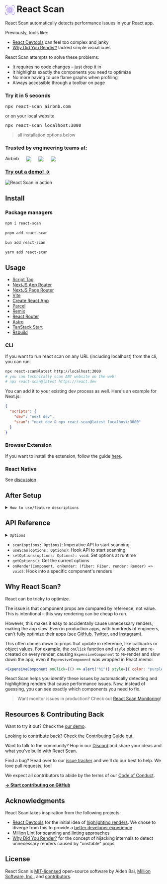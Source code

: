 # <img src="https://github.com/aidenybai/react-scan/blob/main/.github/assets/logo.svg" width="30" height="30" align="center" /> React Scan

React Scan automatically detects performance issues in your React app.

Previously, tools like:

- [React Devtools](https://legacy.reactjs.org/blog/2018/09/10/introducing-the-react-profiler.html) can feel too complex and janky
- [Why Did You Render?](https://github.com/welldone-software/why-did-you-render) lacked simple visual cues

React Scan attempts to solve these problems:

- It requires no code changes – just drop it in
- It highlights exactly the components you need to optimize
- No more having to use flame graphs when profiling
- Always accessible through a toolbar on page

### Try it in 5 seconds
<pre>
npx react-scan airbnb.com
</pre>

or on your local website
<pre>
npx react-scan localhost:3000
</pre>

> all installation options below

### Trusted by engineering teams at:

Airbnb&nbsp;&nbsp;&nbsp;&nbsp;&nbsp;&nbsp;<a href="https://polaris.shopify.com/"><img src="https://raw.githubusercontent.com/aidenybai/react-scan/refs/heads/main/.github/assets/shopify-logo.png" height="30" align="center" /></a>&nbsp;&nbsp;&nbsp;&nbsp;&nbsp;&nbsp;<a href="https://www.faire.com/"><img src="https://raw.githubusercontent.com/aidenybai/react-scan/refs/heads/main/.github/assets/faire-logo.svg" height="20" align="center" /></a>&nbsp;&nbsp;&nbsp;&nbsp;&nbsp;&nbsp;<a href="https://perplexity.com/"><img src="https://raw.githubusercontent.com/aidenybai/react-scan/refs/heads/main/.github/assets/perplexity-logo.png" height="30" align="center" /></a>



### [**Try out a demo! →**](https://react-scan.million.dev)
<img
  src="https://github.com/user-attachments/assets/c21b3afd-c7e8-458a-a760-9a027be7dc02"
  alt="React Scan in action"
  width="600"
/>

## Install

### Package managers

```bash
npm i react-scan
```

```bash
pnpm add react-scan
```

```bash
bun add react-scan
```

```bash
yarn add react-scan
```

## Usage

- [Script Tag](https://github.com/aidenybai/react-scan/blob/main/docs/installation/cdn.md)
- [NextJS App Router](https://github.com/aidenybai/react-scan/blob/main/docs/installation/next-js-app-router.md)
- [NextJS Page Router](https://github.com/aidenybai/react-scan/blob/main/docs/installation/next-js-page-router.md)
- [Vite](https://github.com/aidenybai/react-scan/blob/main/docs/installation/vite.md)
- [Create React App](https://github.com/aidenybai/react-scan/blob/main/docs/installation/create-react-app.md)
- [Parcel](https://github.com/aidenybai/react-scan/blob/main/docs/installation/parcel.md)
- [Remix](https://github.com/aidenybai/react-scan/blob/main/docs/installation/remix.md)
- [React Router](https://github.com/aidenybai/react-scan/blob/main/docs/installation/react-router.md)
- [Astro](https://github.com/aidenybai/react-scan/blob/main/docs/installation/astro.md)
- [TanStack Start](https://github.com/aidenybai/react-scan/blob/main/docs/installation/tanstack-start.md)
- [Rsbuild](https://github.com/aidenybai/react-scan/blob/main/docs/installation/rsbuild.md)

### CLI

If you want to run react scan on any URL (including localhost) from the cli, you can run:

```bash
npx react-scan@latest http://localhost:3000
# you can technically scan ANY website on the web:
# npx react-scan@latest https://react.dev
```

You can add it to your existing dev process as well. Here's an example for Next.js:

```json
{
  "scripts": {
    "dev": "next dev",
    "scan": "next dev & npx react-scan@latest localhost:3000"
  }
}
```

### Browser Extension

If you want to install the extension, follow the guide [here](https://github.com/aidenybai/react-scan/blob/main/BROWSER_EXTENSION_GUIDE.md).

### React Native

See [discussion](https://github.com/aidenybai/react-scan/pull/23)


## After Setup

<details>
<summary><code>How to use/feature descriptions</code></summary>
  
### Toolbar
All react scan features are exposed through the toolbar that you will see in the bottom right corner of your page:

<img width="220" alt="image" src="https://github.com/user-attachments/assets/20b83531-7e06-48c2-92d4-07f398dcace4" />

> You can drag this toolbar to any corner of the page

### Render Outlines
By default, react scan will show outlines over components when they render.
> interact with your page to try it out!

If you want to turn the outlines off, you can use the toggle in the toolbar to turn them off. This will persist across page loads and will only re-enable when you toggle it back on:

<img width="211" alt="Pasted image 20250629130910" src="https://github.com/user-attachments/assets/d88852a1-0270-4d53-ad71-55a9f4b6c9ea" />


###  Why did my component render
If you want to find out why a component re-rendered, you can click the icon at the very left of the toolbar, and then click on the component you want to inspect
<img width="1079" alt="Pasted image 20250629131113" src="https://github.com/user-attachments/assets/56d926f7-07f4-40cb-a025-14f48b81de81" />
Anytime the component renders, React Scan will tell you what props, state, or context changed during the last render. If those values didn't change, and your component was wrapped in `React.memo`, it would not of rendered.

To the right of the of the "Why did this component render" view, you will see the component tree of your app. When a component re-renders, the count will be updated in the tree. You can click on any item in the tree to see why it rendered.


### Profiling slowdowns in your app

Re-render outlines are good for getting a high level overview of what's slowing down your app, and the "Why did this render" inspector is great when you know which component you want to debug. But, what if you don't know which components are causing your app to slowdown?

React Scan's profiler, accessible through the notification bell in the toolbar:

<img width="524" alt="image" src="https://github.com/user-attachments/assets/435c1c42-e1a1-4478-9e40-d0ef52f00bce" />


is an always on profiler that alerts you when there is an FPS drop or slow interaction (click, type). Every slowdown and interaction has an easy to understand profile associated with it.


https://github.com/user-attachments/assets/c7d72e57-d805-4f21-944b-2347b72b0304



The profile has 3 parts:
#### Ranked

This ranks how long it took to render your components. Every component instance that came from the same component will have its render time added together- if you render 1000 `ListItem`'s , and they each take 1s to render, we will say `ListItem` took 1000s to render )

<img width="438" alt="image" src="https://github.com/user-attachments/assets/9e8f4496-e975-4d4f-9519-4b5c653c4f94" />
  
If you click on any bar, it will tell you what caused those components to re-render:

<img width="424" alt="Pasted image 20250629132303" src="https://github.com/user-attachments/assets/79915809-64ae-4c32-abc8-89d83e775618" />

This table is telling you that there were 4 instances of this component rendered, and all 4 of them had their `close`, `style`, and `hide` props change. If those didn't change, and the component was `React.memo`'d, they would not have rendered

If you click the arrow on the side of each bar, it will show you the ancestors of the components that rendered that component, along with how long it took to render that ancestor. This is great for giving context to understand what component you're looking at:

<img width="425" alt="image" src="https://github.com/user-attachments/assets/7ad8f7f6-1514-4852-988a-63efb79c5cbf" />

If you hover your mouse over a bar, all instances of that component will be outlined in purple over the page:

<img width="1197" alt="image" src="https://github.com/user-attachments/assets/b1c6e9f4-97a7-4405-90f4-537938c7a2cc" />


#### Overview
The overview gives you a high level summary of what time was spent on during the slowdown or interaction.

This breaks down if the time spent was on renders, react hooks (or other javascript not from react), or the browser spending time to update the dom and draw the next frame

This is great to find out if React was really the problem, or if you should be optimizing other things, like CSS:
<img width="431" alt="Pasted image 20250629132429" src="https://github.com/user-attachments/assets/9552a802-eea4-4aa6-b46c-79318d4916ea" />

#### Prompts
The prompts section gives you 3 different kind of prompts that you can pass to an LLM based on what your goal is. These prompts automatically includes data about the profile:

<img width="438" alt="Pasted image 20250629132608" src="https://github.com/user-attachments/assets/20be5326-5355-4a6e-b049-746ed93a05ce" />



#### Misc
If you want to hear a sound every time a slowdown is collected, you can turn on audio alerts in this section  
<img src="https://github.com/user-attachments/assets/7c6fa96d-56be-427a-bb09-078df4223378" width="400" />

### Hiding the toolbar

The React Scan toolbar can be distracting when you're not using it. To hide the toolbar, you can drag/throw it into the side of the page.  

<video src="https://github.com/user-attachments/assets/358bbc63-d2e0-4e31-af85-2cece1f331b8" width="300" controls></video>



The toolbar will stay collapsed into the side of the page until you drag it back out. This will persist across page load


</details>

## API Reference

<details>
<summary><code>Options</code></summary>

<br />

```tsx
export interface Options {
  /**
   * Enable/disable scanning
   *
   * Please use the recommended way:
   * enabled: process.env.NODE_ENV === 'development',
   *
   * @default true
   */
  enabled?: boolean;

  /**
   * Force React Scan to run in production (not recommended)
   *
   * @default false
   */
  dangerouslyForceRunInProduction?: boolean;
  /**
   * Log renders to the console
   *
   * WARNING: This can add significant overhead when the app re-renders frequently
   *
   * @default false
   */
  log?: boolean;

  /**
   * Show toolbar bar
   *
   * If you set this to true, and set {@link enabled} to false, the toolbar will still show, but scanning will be disabled.
   *
   * @default true
   */
  showToolbar?: boolean;

  /**
   * Animation speed
   *
   * @default "fast"
   */
  animationSpeed?: "slow" | "fast" | "off";

  /**
   * Track unnecessary renders, and mark their outlines gray when detected
   *
   * An unnecessary render is defined as the component re-rendering with no change to the component's
   * corresponding dom subtree
   *
   *  @default false
   *  @warning tracking unnecessary renders can add meaningful overhead to react-scan
   */
  trackUnnecessaryRenders?: boolean;

  onCommitStart?: () => void;
  onRender?: (fiber: Fiber, renders: Array<Render>) => void;
  onCommitFinish?: () => void;
  onPaintStart?: (outlines: Array<Outline>) => void;
  onPaintFinish?: (outlines: Array<Outline>) => void;
}
```

</details>

- `scan(options: Options)`: Imperative API to start scanning
- `useScan(options: Options)`: Hook API to start scanning
- `setOptions(options: Options): void`: Set options at runtime
- `getOptions()`: Get the current options
- `onRender(Component, onRender: (fiber: Fiber, render: Render) => void)`: Hook into a specific component's renders

## Why React Scan?

React can be tricky to optimize.

The issue is that component props are compared by reference, not value. This is intentional – this way rendering can be cheap to run.

However, this makes it easy to accidentally cause unnecessary renders, making the app slow. Even in production apps, with hundreds of engineers, can't fully optimize their apps (see [GitHub](https://github.com/aidenybai/react-scan/blob/main/.github/assets/github.mp4), [Twitter](https://github.com/aidenybai/react-scan/blob/main/.github/assets/twitter.mp4), and [Instagram](https://github.com/aidenybai/react-scan/blob/main/.github/assets/instagram.mp4)).

This often comes down to props that update in reference, like callbacks or object values. For example, the `onClick` function and `style` object are re-created on every render, causing `ExpensiveComponent` to re-render and slow down the app, even if `ExpensiveComponent` was wrapped in React.memo:

```jsx
<ExpensiveComponent onClick={() => alert("hi")} style={{ color: "purple" }} />
```

React Scan helps you identify these issues by automatically detecting and highlighting renders that cause performance issues. Now, instead of guessing, you can see exactly which components you need to fix.

> Want monitor issues in production? Check out [React Scan Monitoring](https://react-scan.com/monitoring)!


## Resources & Contributing Back

Want to try it out? Check the [our demo](https://react-scan.million.dev).

Looking to contribute back? Check the [Contributing Guide](https://github.com/aidenybai/react-scan/blob/main/CONTRIBUTING.md) out.

Want to talk to the community? Hop in our [Discord](https://discord.gg/X9yFbcV2rF) and share your ideas and what you've build with React Scan.

Find a bug? Head over to our [issue tracker](https://github.com/aidenybai/react-scan/issues) and we'll do our best to help. We love pull requests, too!

We expect all contributors to abide by the terms of our [Code of Conduct](https://github.com/aidenybai/react-scan/blob/main/.github/CODE_OF_CONDUCT.md).

[**→ Start contributing on GitHub**](https://github.com/aidenybai/react-scan/blob/main/CONTRIBUTING.md)

## Acknowledgments

React Scan takes inspiration from the following projects:

- [React Devtools](https://react.dev/learn/react-developer-tools) for the initial idea of [highlighting renders](https://medium.com/dev-proto/highlight-react-components-updates-1b2832f2ce48). We chose to diverge from this to provide a [better developer experience](https://x.com/aidenybai/status/1857122670929969551)
- [Million Lint](https://million.dev) for scanning and linting approaches
- [Why Did You Render?](https://github.com/welldone-software/why-did-you-render) for the concept of hijacking internals to detect unnecessary renders caused by "unstable" props

## License

React Scan is [MIT-licensed](LICENSE) open-source software by Aiden Bai, [Million Software, Inc.](https://million.dev), and [contributors](https://github.com/aidenybai/react-scan/graphs/contributors).
